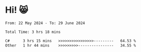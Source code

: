 # Hi! 😸

<!--START_SECTION:waka-->

```txt
From: 22 May 2024 - To: 29 June 2024

Total Time: 3 hrs 18 mins

C#      3 hrs 15 mins   >>>>>>>>>>>>>>>>---------   64.53 %
Other   1 hr 44 mins    >>>>>>>>>----------------   34.55 %
```

<!--END_SECTION:waka-->